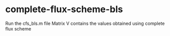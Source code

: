 # complete-flux-scheme-bls

Run the cfs_bls.m file 
Matrix V contains the values obtained using complete flux scheme


